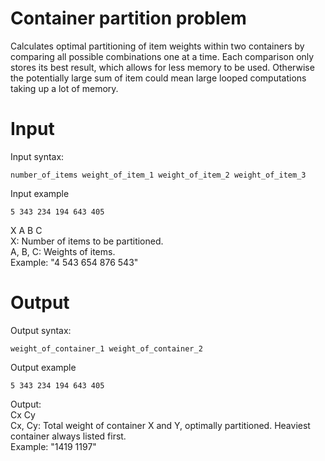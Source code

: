 # Container partition problem
Calculates optimal partitioning of item weights within two containers by comparing all possible combinations one at a time. Each comparison only stores its best result, which allows for less memory to be used. Otherwise the potentially large sum of item could mean large looped computations taking up a lot of memory.

# Input
Input syntax:
```
number_of_items weight_of_item_1 weight_of_item_2 weight_of_item_3 
```
Input example
```
5 343 234 194 643 405
```


X A B C\
X: Number of items to be partitioned.\
A, B, C: Weights of items.\
Example: "4 543 654 876 543"

# Output
Output syntax:
```
weight_of_container_1 weight_of_container_2
```
Output example
```
5 343 234 194 643 405
```

Output:\
Cx Cy\
Cx, Cy: Total weight of container X and Y, optimally partitioned. Heaviest container always listed first.\
Example: "1419 1197"
